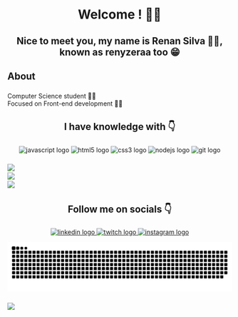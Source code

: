 <h1 align="center">Welcome ! 👊🤙</h1>

###

<h2 align="center">Nice to meet you, my name is Renan Silva 👋😄, known as renyzeraa too 😁</h2>

###

<h2 align="left">About</h2>

###

<p align="left">Computer Science student 👨‍🎓 <br>Focused on Front-end development 👨‍💻</p>

###

<h2 align="center">I have knowledge with 👇</h2>

###

<div align="center">
  <img src="https://cdn.jsdelivr.net/gh/devicons/devicon/icons/javascript/javascript-original.svg" height="40" width="52" alt="javascript logo"  />
  <img src="https://cdn.jsdelivr.net/gh/devicons/devicon/icons/html5/html5-original.svg" height="40" width="52" alt="html5 logo"  />
  <img src="https://cdn.jsdelivr.net/gh/devicons/devicon/icons/css3/css3-original.svg" height="40" width="52" alt="css3 logo"  />
  <img src="https://cdn.jsdelivr.net/gh/devicons/devicon/icons/nodejs/nodejs-original.svg" height="40" width="52" alt="nodejs logo"  />
  <img src="https://cdn.jsdelivr.net/gh/devicons/devicon/icons/git/git-original.svg" height="40" width="52" alt="git logo"  />
</div>

###

![](https://github-readme-stats.vercel.app/api?username=renyzeraa&theme=dark&hide_border=false&include_all_commits=false&count_private=false)<br/>
![](https://github-readme-streak-stats.herokuapp.com/?user=renyzeraa&theme=dark&hide_border=false)<br/>
![](https://github-readme-stats.vercel.app/api/top-langs/?username=renyzeraa&theme=dark&hide_border=false&include_all_commits=false&count_private=false&layout=compact)

###

<h2 align="center">Follow me on socials 👇</h2>

###

<div align="center">
  <a href="https://www.linkedin.com/in/renan-silva-307733224/" target="_blank">
    <img src="https://raw.githubusercontent.com/maurodesouza/profile-readme-generator/master/src/assets/icons/social/linkedin/default.svg" width="52" height="40" alt="linkedin logo"  />
  </a>
  <a href="https://www.twitch.tv/RENYZERAA" target="_blank">
    <img src="https://raw.githubusercontent.com/maurodesouza/profile-readme-generator/master/src/assets/icons/social/twitch/default.svg" width="52" height="40" alt="twitch logo"  />
  </a>
  <a href="https://www.instagram.com/renyzeraa" target="_blank">
    <img src="https://raw.githubusercontent.com/maurodesouza/profile-readme-generator/master/src/assets/icons/social/instagram/default.svg" width="52" height="40" alt="instagram logo"  />
  </a>
  
  ![Snake animation](https://github.com/renyzeraa/renyzeraa/blob/output/github-contribution-grid-snake.svg)
</div>

###

<img align="left" src="https://profile-counter.glitch.me/renyzeraa/count.svg?"  />

###

